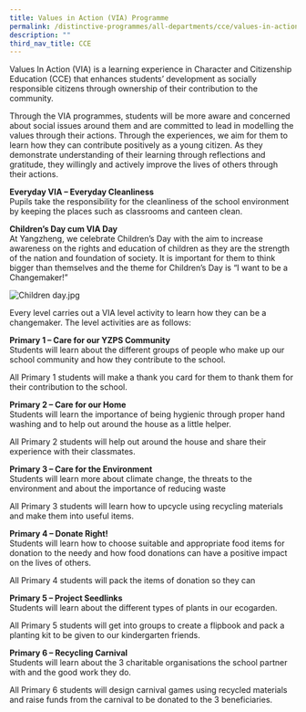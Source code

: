 ```yaml
---
title: Values in Action (VIA) Programme
permalink: /distinctive-programmes/all-departments/cce/values-in-action-via-programme/
description: ""
third_nav_title: CCE
---
```

Values In Action (VIA) is a learning experience in Character and Citizenship Education (CCE) that enhances students’ development as socially responsible citizens through ownership of their contribution to the community.

  

Through the VIA programmes, students will be more aware and concerned about social issues around them and are committed to lead in modelling the values through their actions. Through the experiences, we aim for them to learn how they can contribute positively as a young citizen. As they demonstrate understanding of their learning through reflections and gratitude, they willingly and actively improve the lives of others through their actions.

  

**Everyday VIA – Everyday Cleanliness** <br>
Pupils take the responsibility for the cleanliness of the school environment by keeping the places such as classrooms and canteen clean.  

  

**Children’s Day cum VIA Day** <br>
At Yangzheng, we celebrate Children’s Day with the aim to increase awareness on the rights and education of children as they are the strength of the nation and foundation of society. It is important for them to think bigger than themselves and the theme for Children’s Day is “I want to be a Changemaker!”  

  

![Children day.jpg](https://yangzhengpri.moe.edu.sg/qql/slot/u703/2022/Distinctive%20Programmes/CCE/VIA/Children%20day.jpg)

  

Every level carries out a VIA level activity to learn how they can be a changemaker. The level activities are as follows:

  

**Primary 1 – Care for our YZPS Community** <br>
Students will learn about the different groups of people who make up our school community and how they contribute to the school.  

  

All Primary 1 students will make a thank you card for them to thank them for their contribution to the school.

  

**Primary 2 – Care for our Home** <br>
Students will learn the importance of being hygienic through proper hand washing and to help out around the house as a little helper.  

  

All Primary 2 students will help out around the house and share their experience with their classmates.

  

**Primary 3 – Care for the Environment** <br>
Students will learn more about climate change, the threats to the environment and about the importance of reducing waste  

  

All Primary 3 students will learn how to upcycle using recycling materials and make them into useful items.

  

**Primary 4 – Donate Right!** <br>
Students will learn how to choose suitable and appropriate food items for donation to the needy and how food donations can have a positive impact on the lives of others.  

  

All Primary 4 students will pack the items of donation so they can

  

**Primary 5 – Project Seedlinks** <br>
Students will learn about the different types of plants in our ecogarden.  

  

All Primary 5 students will get into groups to create a flipbook and pack a planting kit to be given to our kindergarten friends.

  

**Primary 6 – Recycling Carnival** <br>
Students will learn about the 3 charitable organisations the school partner with and the good work they do.  

  

All Primary 6 students will design carnival games using recycled materials and raise funds from the carnival to be donated to the 3 beneficiaries.